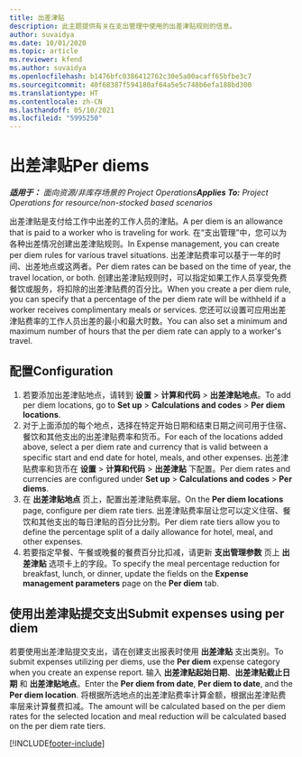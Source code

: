 ```yaml
---
title: 出差津贴
description: 此主题提供有关在支出管理中使用的出差津贴规则的信息。
author: suvaidya
ms.date: 10/01/2020
ms.topic: article
ms.reviewer: kfend
ms.author: suvaidya
ms.openlocfilehash: b1476bfc0386412762c30e5a00acaff65bfbe3c7
ms.sourcegitcommit: 40f68387f594180af64a5e5c748b6efa188bd300
ms.translationtype: HT
ms.contentlocale: zh-CN
ms.lasthandoff: 05/10/2021
ms.locfileid: "5995250"
---
```

# <a name="per-diems"></a><span data-ttu-id="3f8d0-103">出差津贴</span><span class="sxs-lookup"><span data-stu-id="3f8d0-103">Per diems</span></span>

<span data-ttu-id="3f8d0-104">_**适用于：** 面向资源/非库存场景的 Project Operations_</span><span class="sxs-lookup"><span data-stu-id="3f8d0-104">_**Applies To:** Project Operations for resource/non-stocked based scenarios_</span></span>


<span data-ttu-id="3f8d0-105">出差津贴是支付给工作中出差的工作人员的津贴。</span><span class="sxs-lookup"><span data-stu-id="3f8d0-105">A per diem is an allowance that is paid to a worker who is traveling for work.</span></span> <span data-ttu-id="3f8d0-106">在“支出管理”中，您可以为各种出差情况创建出差津贴规则。</span><span class="sxs-lookup"><span data-stu-id="3f8d0-106">In Expense management, you can create per diem rules for  various travel situations.</span></span> <span data-ttu-id="3f8d0-107">出差津贴费率可以基于一年的时间、出差地点或这两者。</span><span class="sxs-lookup"><span data-stu-id="3f8d0-107">Per diem rates can be based on the time of year, the travel location, or both.</span></span> <span data-ttu-id="3f8d0-108">创建出差津贴规则时，可以指定如果工作人员享受免费餐饮或服务，将扣除的出差津贴费的百分比。</span><span class="sxs-lookup"><span data-stu-id="3f8d0-108">When you create a per diem  rule, you can specify that a percentage of the per diem rate will be withheld if a worker receives complimentary meals or services.</span></span> <span data-ttu-id="3f8d0-109">您还可以设置可应用出差津贴费率的工作人员出差的最小和最大时数。</span><span class="sxs-lookup"><span data-stu-id="3f8d0-109">You can also set a minimum and maximum number of hours that the per diem rate can apply to a worker's travel.</span></span>

## <a name="configuration"></a><span data-ttu-id="3f8d0-110">配置</span><span class="sxs-lookup"><span data-stu-id="3f8d0-110">Configuration</span></span> 

1. <span data-ttu-id="3f8d0-111">若要添加出差津贴地点，请转到 **设置** > **计算和代码** > **出差津贴地点**。</span><span class="sxs-lookup"><span data-stu-id="3f8d0-111">To add per diem locations, go to **Set up** > **Calculations and codes** > **Per diem locations**.</span></span>
2. <span data-ttu-id="3f8d0-112">对于上面添加的每个地点，选择在特定开始日期和结束日期之间可用于住宿、餐饮和其他支出的出差津贴费率和货币。</span><span class="sxs-lookup"><span data-stu-id="3f8d0-112">For each of the locations added above, select a per diem rate and currency that is valid between a specific start and end date for hotel, meals, and other expenses.</span></span> <span data-ttu-id="3f8d0-113">出差津贴费率和货币在 **设置** > **计算和代码** > **出差津贴** 下配置。</span><span class="sxs-lookup"><span data-stu-id="3f8d0-113">Per diem rates and currencies are configured under **Set up** > **Calculations and codes** > **Per diems**.</span></span>
3. <span data-ttu-id="3f8d0-114">在 **出差津贴地点** 页上，配置出差津贴费率层。</span><span class="sxs-lookup"><span data-stu-id="3f8d0-114">On the **Per diem locations** page, configure per diem rate tiers.</span></span> <span data-ttu-id="3f8d0-115">出差津贴费率层让您可以定义住宿、餐饮和其他支出的每日津贴的百分比分割。</span><span class="sxs-lookup"><span data-stu-id="3f8d0-115">Per diem rate tiers allow you to define the percentage split of a daily allowance for hotel, meal, and other expenses.</span></span> 
4. <span data-ttu-id="3f8d0-116">若要指定早餐、午餐或晚餐的餐费百分比扣减，请更新 **支出管理参数** 页上 **出差津贴** 选项卡上的字段。</span><span class="sxs-lookup"><span data-stu-id="3f8d0-116">To specify the meal percentage reduction for breakfast, lunch, or dinner, update the fields on the **Expense management parameters** page on the **Per diem** tab.</span></span> 
    
## <a name="submit-expenses-using-per-diem"></a><span data-ttu-id="3f8d0-117">使用出差津贴提交支出</span><span class="sxs-lookup"><span data-stu-id="3f8d0-117">Submit expenses using per diem</span></span>
<span data-ttu-id="3f8d0-118">若要使用出差津贴提交支出，请在创建支出报表时使用 **出差津贴** 支出类别。</span><span class="sxs-lookup"><span data-stu-id="3f8d0-118">To submit expenses utilizing per diems, use the **Per diem** expense category when you create an expense report.</span></span> <span data-ttu-id="3f8d0-119">输入 **出差津贴起始日期**、**出差津贴截止日期** 和 **出差津贴地点**。</span><span class="sxs-lookup"><span data-stu-id="3f8d0-119">Enter the **Per diem from date**, **Per diem to date**,  and the **Per diem location**.</span></span> <span data-ttu-id="3f8d0-120">将根据所选地点的出差津贴费率计算金额，根据出差津贴费率层来计算餐费扣减。</span><span class="sxs-lookup"><span data-stu-id="3f8d0-120">The amount will be calculated based on the per diem rates for the selected location and meal reduction will be calculated based on the per diem rate tiers.</span></span>


[!INCLUDE[footer-include](../includes/footer-banner.md)]